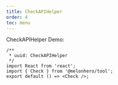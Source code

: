 ```yaml
---
title: CheckAPIHelper
order: 4
toc: menu
---
```


CheckAPIHelper Demo:

<API src="../src/libs/Check/index.tsx"></API>

```tsx
/**
 * uuid: CheckAPIHelper
 */
import React from 'react';
import { Check } from '@melonhero/tool';
export default () => <Check />;
```
